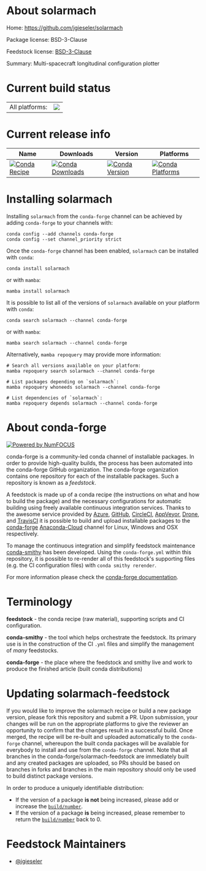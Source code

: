 About solarmach
===============

Home: https://github.com/jgieseler/solarmach

Package license: BSD-3-Clause

Feedstock license: [BSD-3-Clause](https://github.com/conda-forge/solarmach-feedstock/blob/main/LICENSE.txt)

Summary: Multi-spacecraft longitudinal configuration plotter

Current build status
====================


<table><tr><td>All platforms:</td>
    <td>
      <a href="https://dev.azure.com/conda-forge/feedstock-builds/_build/latest?definitionId=15768&branchName=main">
        <img src="https://dev.azure.com/conda-forge/feedstock-builds/_apis/build/status/solarmach-feedstock?branchName=main">
      </a>
    </td>
  </tr>
</table>

Current release info
====================

| Name | Downloads | Version | Platforms |
| --- | --- | --- | --- |
| [![Conda Recipe](https://img.shields.io/badge/recipe-solarmach-green.svg)](https://anaconda.org/conda-forge/solarmach) | [![Conda Downloads](https://img.shields.io/conda/dn/conda-forge/solarmach.svg)](https://anaconda.org/conda-forge/solarmach) | [![Conda Version](https://img.shields.io/conda/vn/conda-forge/solarmach.svg)](https://anaconda.org/conda-forge/solarmach) | [![Conda Platforms](https://img.shields.io/conda/pn/conda-forge/solarmach.svg)](https://anaconda.org/conda-forge/solarmach) |

Installing solarmach
====================

Installing `solarmach` from the `conda-forge` channel can be achieved by adding `conda-forge` to your channels with:

```
conda config --add channels conda-forge
conda config --set channel_priority strict
```

Once the `conda-forge` channel has been enabled, `solarmach` can be installed with `conda`:

```
conda install solarmach
```

or with `mamba`:

```
mamba install solarmach
```

It is possible to list all of the versions of `solarmach` available on your platform with `conda`:

```
conda search solarmach --channel conda-forge
```

or with `mamba`:

```
mamba search solarmach --channel conda-forge
```

Alternatively, `mamba repoquery` may provide more information:

```
# Search all versions available on your platform:
mamba repoquery search solarmach --channel conda-forge

# List packages depending on `solarmach`:
mamba repoquery whoneeds solarmach --channel conda-forge

# List dependencies of `solarmach`:
mamba repoquery depends solarmach --channel conda-forge
```


About conda-forge
=================

[![Powered by
NumFOCUS](https://img.shields.io/badge/powered%20by-NumFOCUS-orange.svg?style=flat&colorA=E1523D&colorB=007D8A)](https://numfocus.org)

conda-forge is a community-led conda channel of installable packages.
In order to provide high-quality builds, the process has been automated into the
conda-forge GitHub organization. The conda-forge organization contains one repository
for each of the installable packages. Such a repository is known as a *feedstock*.

A feedstock is made up of a conda recipe (the instructions on what and how to build
the package) and the necessary configurations for automatic building using freely
available continuous integration services. Thanks to the awesome service provided by
[Azure](https://azure.microsoft.com/en-us/services/devops/), [GitHub](https://github.com/),
[CircleCI](https://circleci.com/), [AppVeyor](https://www.appveyor.com/),
[Drone](https://cloud.drone.io/welcome), and [TravisCI](https://travis-ci.com/)
it is possible to build and upload installable packages to the
[conda-forge](https://anaconda.org/conda-forge) [Anaconda-Cloud](https://anaconda.org/)
channel for Linux, Windows and OSX respectively.

To manage the continuous integration and simplify feedstock maintenance
[conda-smithy](https://github.com/conda-forge/conda-smithy) has been developed.
Using the ``conda-forge.yml`` within this repository, it is possible to re-render all of
this feedstock's supporting files (e.g. the CI configuration files) with ``conda smithy rerender``.

For more information please check the [conda-forge documentation](https://conda-forge.org/docs/).

Terminology
===========

**feedstock** - the conda recipe (raw material), supporting scripts and CI configuration.

**conda-smithy** - the tool which helps orchestrate the feedstock.
                   Its primary use is in the construction of the CI ``.yml`` files
                   and simplify the management of *many* feedstocks.

**conda-forge** - the place where the feedstock and smithy live and work to
                  produce the finished article (built conda distributions)


Updating solarmach-feedstock
============================

If you would like to improve the solarmach recipe or build a new
package version, please fork this repository and submit a PR. Upon submission,
your changes will be run on the appropriate platforms to give the reviewer an
opportunity to confirm that the changes result in a successful build. Once
merged, the recipe will be re-built and uploaded automatically to the
`conda-forge` channel, whereupon the built conda packages will be available for
everybody to install and use from the `conda-forge` channel.
Note that all branches in the conda-forge/solarmach-feedstock are
immediately built and any created packages are uploaded, so PRs should be based
on branches in forks and branches in the main repository should only be used to
build distinct package versions.

In order to produce a uniquely identifiable distribution:
 * If the version of a package **is not** being increased, please add or increase
   the [``build/number``](https://docs.conda.io/projects/conda-build/en/latest/resources/define-metadata.html#build-number-and-string).
 * If the version of a package **is** being increased, please remember to return
   the [``build/number``](https://docs.conda.io/projects/conda-build/en/latest/resources/define-metadata.html#build-number-and-string)
   back to 0.

Feedstock Maintainers
=====================

* [@jgieseler](https://github.com/jgieseler/)

